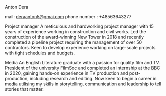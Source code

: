 Anton Dera

mail: deraanton5@gmai.com phone number : +48563643277

Project manager A meticulous and hardworking project manager with 15 years of experience working in construction and civil works. Led the construction of the award-winning New Tower in 2018 and recently completed a pipeline project requiring the management of over 50 contractors. Keen to develop experience working on large-scale projects with tight schedules and budgets.

Media An English Literature graduate with a passion for quality film and TV. President of the university FilmSoc and completed an internship at the BBC in 2020, gaining hands-on experience in TV production and post-production, including research and editing. Now keen to begin a career in media utilising my skills in storytelling, communication and leadership to tell stories that matter.
